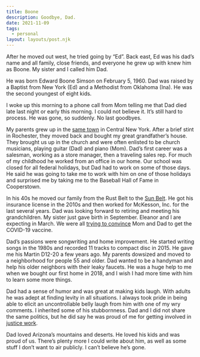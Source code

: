 ```yaml
---
title: Boone
description: Goodbye, Dad.
date: 2021-11-09
tags:
  - personal
layout: layouts/post.njk
---
```


After he moved out west, he tried going by “Ed”. Back east, Ed was his dad’s name and all family, close friends, and everyone he grew up with knew him as Boone. My sister and I called him Dad.

He was born Edward Boone Simson on February 5, 1960. Dad was raised by a Baptist from New York (Ed) and a Methodist from Oklahoma (Ina). He was the second youngest of eight kids.

I woke up this morning to a phone call from Mom telling me that Dad died late last night or early this morning. I could not believe it. It’s still hard to process. He was gone, so suddenly. No last goodbyes.

My parents grew up in the [same town](https://en.wikipedia.org/wiki/Oneida,_New_York) in Central New York. After a brief stint in Rochester, they moved back and bought my great grandfather’s house. They brought us up in the church and were often enlisted to be church musicians, playing guitar (Dad) and piano (Mom). Dad’s first career was a salesman, working as a store manager, then a traveling sales rep. For much of my childhood he worked from an office in our home. Our school was closed for all federal holidays, but Dad had to work on some of those days. He said he was going to take me to work with him on one of those holidays and surprised me by taking me to the Baseball Hall of Fame in Cooperstown.

In his 40s he moved our family from the Rust Belt to the [Sun Belt](https://en.wikipedia.org/wiki/Maricopa_County,_Arizona). He got his insurance license in the 2010s and then worked for McKesson, Inc. for the last several years. Dad was looking forward to retiring and meeting his grandchildren. My sister just gave birth in September. Eleanor and I are expecting in March. We were all [trying to convince](https://log.nicksimson.com/off-the-deep-end/) Mom and Dad to get the COVID-19 vaccine.

Dad’s passions were songwriting and home improvement. He started writing songs in the 1980s and recorded 11 tracks to compact disc in 2015. He gave me his Martin D12-20 a few years ago. My parents dowsized and moved to a neighborhood for people 55 and older. Dad wanted to be a handyman and help his older neighbors with their leaky faucets. He was a huge help to me when we bought our first home in 2018, and I wish I had more time with him to learn some more things.

Dad had a sense of humor and was great at making kids laugh. With adults he was adept at finding levity in all situations. I always took pride in being able to elicit an uncontrollable belly laugh from him with one of my wry comments. I inherited some of his stubbornness. Dad and I did not share the same politics, but he did say he was proud of me for getting involved in [justice work](https://justiceknox.org/). 

Dad loved Arizona’s mountains and deserts. He loved his kids and was proud of us. There’s plenty more I could write about him, as well as some stuff I don’t want to air publicly. I can’t believe he’s gone.